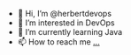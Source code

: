 - 👋 Hi, I’m @herbertdevops
- 👀 I’m interested in DevOps
- 🌱 I’m currently learning Java
- 📫 How to reach me [...](https://www.linkedin.com/in/herbertrcosta/)

<!---
herbertdevops/herbertdevops is a ✨ special ✨ repository because its `README.md` (this file) appears on your GitHub profile.
You can click the Preview link to take a look at your changes.
--->
